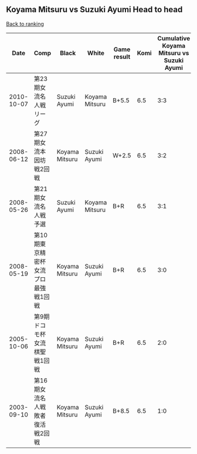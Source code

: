 ## Koyama Mitsuru vs Suzuki Ayumi Head to head

[Back to ranking](../../index.md)




| **Date** | **Comp** | **Black** | **White** | **Game result** | **Komi** | **Cumulative Koyama Mitsuru vs Suzuki Ayumi** | **Koyama Mitsuru streak** | **Suzuki Ayumi streak** | 
| --- | --- | --- | --- | --- | --- | --- | --- | --- |
| 2010-10-07 | 第23期女流名人戦リーグ | Suzuki Ayumi | Koyama Mitsuru | B+5.5 | 6.5 | 3:3 | 0 | 3 | 
| 2008-06-12 | 第27期女流本因坊戦2回戦 | Koyama Mitsuru | Suzuki Ayumi | W+2.5 | 6.5 | 3:2 | 0 | 2 | 
| 2008-05-26 | 第21期女流名人戦予選 | Suzuki Ayumi | Koyama Mitsuru | B+R | 6.5 | 3:1 | 0 | 1 | 
| 2008-05-19 | 第10期東京精密杯女流プロ最強戦1回戦 | Koyama Mitsuru | Suzuki Ayumi | B+R | 6.5 | 3:0 | 3 | 0 | 
| 2005-10-06 | 第9期ドコモ杯女流棋聖戦1回戦 | Koyama Mitsuru | Suzuki Ayumi | B+R | 6.5 | 2:0 | 2 | 0 | 
| 2003-09-10 | 第16期女流名人戦敗者復活戦2回戦 | Koyama Mitsuru | Suzuki Ayumi | B+8.5 | 6.5 | 1:0 | 1 | 0 |




